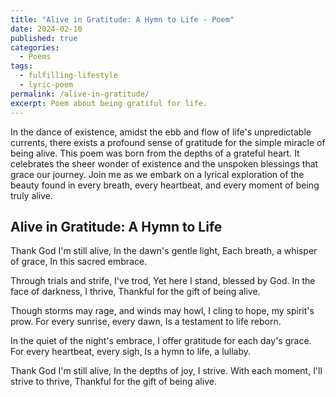 ```yaml
---
title: "Alive in Gratitude: A Hymn to Life - Poem"
date: 2024-02-10
published: true
categories:
  - Poems
tags:
  - fulfilling-lifestyle
  - lyric-poem
permalink: /alive-in-gratitude/
excerpt: Poem about being gratiful for life.
---
```

In the dance of existence, amidst the ebb and flow of life's unpredictable currents, there exists a profound sense of gratitude for the simple miracle of being alive. This poem was born from the depths of a grateful heart. It celebrates the sheer wonder of existence and the unspoken blessings that grace our journey. Join me as we embark on a lyrical exploration of the beauty found in every breath, every heartbeat, and every moment of being truly alive.

## Alive in Gratitude: A Hymn to Life

Thank God I'm still alive,
In the dawn's gentle light,
Each breath, a whisper of grace,
In this sacred embrace.

Through trials and strife, I've trod,
Yet here I stand, blessed by God.
In the face of darkness, I thrive,
Thankful for the gift of being alive.

Though storms may rage, and winds may howl,
I cling to hope, my spirit's prow.
For every sunrise, every dawn,
Is a testament to life reborn.

In the quiet of the night's embrace,
I offer gratitude for each day's grace.
For every heartbeat, every sigh,
Is a hymn to life, a lullaby.

Thank God I'm still alive,
In the depths of joy, I strive.
With each moment, I'll strive to thrive,
Thankful for the gift of being alive.